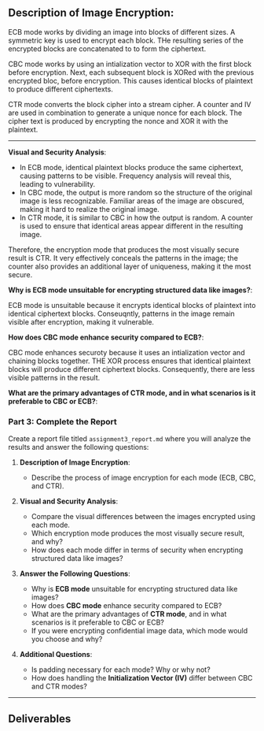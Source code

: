 


## Description of Image Encryption:

ECB mode works by dividing an image into blocks of different sizes. A symmetric key is used to encrypt each block. 
THe resulting series of the encrypted blocks are concatenated to to form the ciphertext.

CBC mode works by using an intialization vector to XOR with the first block before encryption. Next, each subsequent block is XORed with the previous encrypted bloc, before encryption. This causes identical blocks of plaintext
to produce different ciphertexts. 

CTR mode converts the block cipher into a stream cipher. A counter and IV are used in combination to generate a unique nonce for each block. The cipher text is produced by encrypting the nonce and XOR it with the plaintext. 

---

**Visual and Security Analysis**:
   - In ECB mode, identical plaintext blocks produce the same ciphertext, causing patterns to be visible. Frequency analysis will reveal this, leading to vulnerability.
   - In CBC mode, the output is more random so the structure of the original image is less recognizable. Familiar areas of the image are obscured, making it hard to realize the original image.
   - In CTR mode, it is similar to CBC in how the output is random. A counter is used to ensure that identical areas appear different in the resulting image.

Therefore, the encryption mode that produces the most visually secure result is CTR. It very effectively conceals the patterns in the image; the counter also provides an additional layer of uniqueness, making it the most secure.


**Why is **ECB mode** unsuitable for encrypting structured data like images?**:

ECB mode is unsuitable because it encrypts identical blocks of plaintext into identical ciphertext blocks. Conseuqntly, patterns in the image remain visible after encryption, making it vulnerable.


**How does **CBC mode** enhance security compared to ECB?**:

CBC mode enhances securoty because it uses an intialization vector and chaining blocks together. THE XOR process ensures that identical plaintext blocks will produce different ciphertext blocks. Consequently, there are less visible patterns in the result.

**What are the primary advantages of **CTR mode**, and in what scenarios is it preferable to CBC or ECB?**:
  

### Part 3: Complete the Report

Create a report file titled `assignment3_report.md` where you will analyze the results and answer the following questions:

1. **Description of Image Encryption**:
   - Describe the process of image encryption for each mode (ECB, CBC, and CTR).
   
2. **Visual and Security Analysis**:
   - Compare the visual differences between the images encrypted using each mode.
   - Which encryption mode produces the most visually secure result, and why?
   - How does each mode differ in terms of security when encrypting structured data like images?

3. **Answer the Following Questions**:
   - Why is **ECB mode** unsuitable for encrypting structured data like images?
   - How does **CBC mode** enhance security compared to ECB?
   - What are the primary advantages of **CTR mode**, and in what scenarios is it preferable to CBC or ECB?
   - If you were encrypting confidential image data, which mode would you choose and why?

4. **Additional Questions**:
   - Is padding necessary for each mode? Why or why not?
   - How does handling the **Initialization Vector (IV)** differ between CBC and CTR modes?

---

## Deliverables

